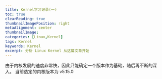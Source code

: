 ```yaml
---
title: Kernel学习记录(一)
toc: true
clearReading: true
thumbnailImagePosition: right
metaAlignment: center
thumbnailImage:
categories: [Linux,Kernel]
tags: Kernel
keywords: Kernel
excerpt: 分析 Linux Kernel 从这篇文章开始
---
```

由于内核发展的速度非常快，因此只能确定一个版本作为基础，随后再不断的深入。
当前选定的内核版本为 v5.15.0